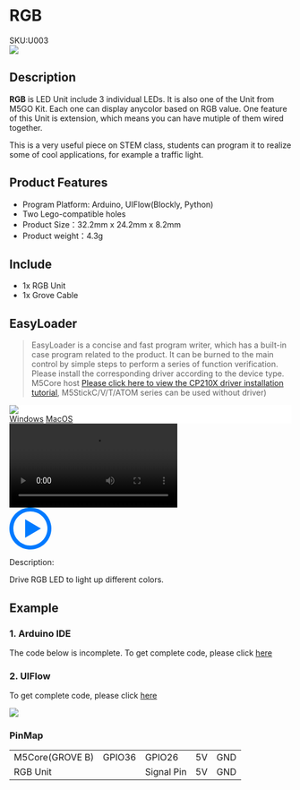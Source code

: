 # RGB

<div class="badge badge-pill badge-primary product_sku_tag">SKU:U003</div>

<div class="product_pic"><img src="assets/img/product_pics/unit/M5GO_Unit_rgb.webp"></div>

## Description

**RGB** is LED Unit include 3 individual LEDs. It is also one of the Unit from M5GO Kit. Each one can display anycolor based on RGB value. One feature of this Unit is extension, which means you can have mutiple of them wired together.

This is a very useful piece on STEM class, students can program it to realize some of cool applications, for example a traffic light.

## Product Features

- Program Platform: Arduino, UIFlow(Blockly, Python)
- Two Lego-compatible holes
- Product Size：32.2mm x 24.2mm x 8.2mm
- Product weight：4.3g

## Include

- 1x RGB Unit
- 1x Grove Cable

## EasyLoader

>EasyLoader is a concise and fast program writer, which has a built-in case program related to the product. It can be burned to the main control by simple steps to perform a series of function verification. Please install the corresponding driver according to the device type. M5Core host [Please click here to view the CP210X driver installation tutorial](en/arduino/arduino_development), M5StickC/V/T/ATOM series can be used without driver)

<div class="easyloader-box">
    <div style="background-color:white;">
        <div><img src="https://m5stack.oss-cn-shenzhen.aliyuncs.com/image/easyloader_intro.webp"></div>
        <div class="easyloader-btn">
            <a href="https://m5stack.oss-cn-shenzhen.aliyuncs.com/EasyLoader/Windows/UNIT/For%20M5Core/EasyLoader_RGB_UNIT_With_M5Core.exe">Windows</a>
            <a href="https://m5stack.oss-cn-shenzhen.aliyuncs.com/EasyLoader/MacOS/UNIT/EasyLoader_RGB_UNIT_With_M5Core.dmg">MacOS</a>
            <!-- <a>Linux</a>
            <a>MacOS</a> -->
        </div>
    </div>
    <div>
        <video id="example_video" controls>
            <source src="https://m5stack.oss-cn-shenzhen.aliyuncs.com/video/Product_example_video/Unit/RGB_UNIT.mp4" type="video/mp4">
        </video>
        <div class="easyloader-mask">
        <a>
            <svg id="play-btn" t="1583228776634" class="icon" viewBox="0 0 1024 1024" version="1.1" xmlns="http://www.w3.org/2000/svg" p-id="4152" width="75" height="75"><path d="M512 0C229.216 0 0 229.216 0 512s229.216 512 512 512 512-229.216 512-512S794.784 0 512 0z m0 928C282.24 928 96 741.76 96 512S282.24 96 512 96s416 186.24 416 416-186.24 416-416 416zM384 288l384 224-384 224z" p-id="4153" fill="#007aff"></path></svg></a>
            <p>Description:</p>
            <p>Drive RGB LED to light up different colors.</p>
        </div>
    </div>
</div>

## Example

### 1. Arduino IDE

The code below is incomplete. To get complete code, please click [here](https://github.com/m5stack/M5Stack/tree/master/examples/Unit/RGB_SK6812)

### 2. UIFlow

To get complete code, please click [here](https://github.com/m5stack/M5-ProductExampleCodes/tree/master/Unit/RGB/UIFlow)

<img src="assets/img/product_pics/unit/unit_example/RGB/example_unit_rgb_01.webp">

### PinMap

<table>
 <tr><td>M5Core(GROVE B)</td><td>GPIO36</td><td>GPIO26</td><td>5V</td><td>GND</td></tr>
 <tr><td>RGB Unit</td><td> </td><td>Signal Pin</td><td>5V</td><td>GND</td></tr>
</table>

<script>

   var purchase_link = 'https://m5stack.com/collections/m5-unit/products/rgb-unit';


   anchor_search(purchase_link);
   scrollFunc();

</script>